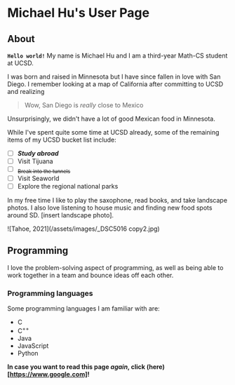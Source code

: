 # Michael Hu's User Page

## About
**`Hello world!`** My name is Michael Hu and I am a third-year Math-CS student at UCSD.

I was born and raised in Minnesota but I have since fallen in love with San Diego. I remember looking at a map of California after committing to UCSD and realizing
> Wow, San Diego is *really* close to Mexico

Unsurprisingly, we didn't have a lot of good Mexican food in Minnesota.

While I've spent quite some time at UCSD already, some of the remaining items of my UCSD bucket list include:
- [ ] ***Study abroad***
- [ ] Visit Tijuana
- [ ] <sub>~~Break into the tunnels~~</sub>
- [ ] Visit Seaworld
- [ ] Explore the regional national parks

In my free time I like to play the saxophone, read books, and take landscape photos. I also love listening to house music and finding new food spots around SD.
[insert landscape photo].

![Tahoe, 2021](/assets/images/_DSC5016 copy2.jpg)


## Programming
I love the problem-solving aspect of programming, as well as being able to work together in a team and bounce ideas off each other.

### Programming languages
Some programming languages I am familiar with are:
- C
- C<sup>++</sup>
- Java
- JavaScript
- Python


**In case you want to read this page _again_, click (here)[https://www.google.com]!**